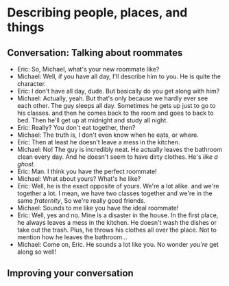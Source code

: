 # Describing people, places, and things

## Conversation: Talking about roommates

- Eric: So, Michael, what's your new roommate like?
- Michael: Well, if you have all day, I'll describe him to you. He is quite the character.
- Eric: I don't have all day, dude. But basically do you get along with him?
- Michael: Actually, yeah. But that's only because we hardly ever see each other. The guy sleeps all day. Sometimes he gets up just to go to his classes. and then he comes back to the room and goes to back to bed. Then he'll get up at midnight and study all night.
- Eric: Really? You don't eat together, then?
- Michael: The truth is, I don't even know when he eats, or where.
- Eric: Then at least he doesn't leave a mess in the kitchen.
- Michael: No! The guy is incredibly neat. He actually leaves the bathroom clean every day. And he doesn't seem to have dirty clothes. He's _like a ghost_.
- Eric: Man. I think you have the perfect roommate!
- Michael: What about yours? What's he like?
- Eric: Well, he is the exact opposite of yours. We're a lot alike. and we're together a lot. I mean, we have two classes together and we're in the same _fraternity_, So we're really good friends.
- Michael: Sounds to me like you have the ideal roommate!
- Eric: Well, yes and no. Mine is a disaster in the house. In the first place, he always leaves a mess in the kitchen. He doesn't wash the dishes or take out the trash. Plus, he throws his clothes all over the place. Not to mention how he leaves the bathroom...
- Michael: Come on, Eric. He sounds a lot like you. No wonder _you're_ get along so well!

## Improving your conversation
